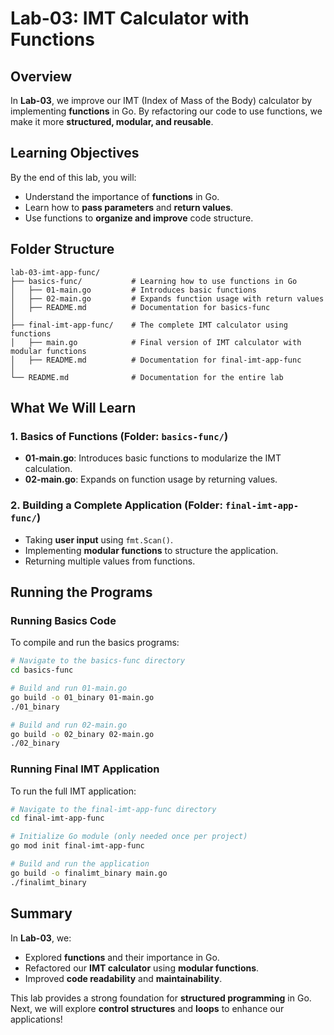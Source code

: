 # Lab-03: IMT Calculator with Functions

## Overview
In **Lab-03**, we improve our IMT (Index of Mass of the Body) calculator by implementing **functions** in Go. By refactoring our code to use functions, we make it more **structured, modular, and reusable**.

## Learning Objectives
By the end of this lab, you will:
- Understand the importance of **functions** in Go.
- Learn how to **pass parameters** and **return values**.
- Use functions to **organize and improve** code structure.

## Folder Structure
```
lab-03-imt-app-func/
├── basics-func/           # Learning how to use functions in Go
│   ├── 01-main.go         # Introduces basic functions
│   ├── 02-main.go         # Expands function usage with return values
│   ├── README.md          # Documentation for basics-func
│
├── final-imt-app-func/    # The complete IMT calculator using functions
│   ├── main.go            # Final version of IMT calculator with modular functions
│   ├── README.md          # Documentation for final-imt-app-func
│
└── README.md              # Documentation for the entire lab
```

## What We Will Learn
### 1. Basics of Functions (Folder: `basics-func/`)
- **01-main.go**: Introduces basic functions to modularize the IMT calculation.
- **02-main.go**: Expands on function usage by returning values.

### 2. Building a Complete Application (Folder: `final-imt-app-func/`)
- Taking **user input** using `fmt.Scan()`.
- Implementing **modular functions** to structure the application.
- Returning multiple values from functions.

## Running the Programs
### Running Basics Code
To compile and run the basics programs:
```sh
# Navigate to the basics-func directory
cd basics-func

# Build and run 01-main.go
go build -o 01_binary 01-main.go
./01_binary

# Build and run 02-main.go
go build -o 02_binary 02-main.go
./02_binary
```

### Running Final IMT Application
To run the full IMT application:
```sh
# Navigate to the final-imt-app-func directory
cd final-imt-app-func

# Initialize Go module (only needed once per project)
go mod init final-imt-app-func

# Build and run the application
go build -o finalimt_binary main.go
./finalimt_binary
```

## Summary
In **Lab-03**, we:
- Explored **functions** and their importance in Go.
- Refactored our **IMT calculator** using **modular functions**.
- Improved **code readability** and **maintainability**.

This lab provides a strong foundation for **structured programming** in Go. Next, we will explore **control structures** and **loops** to enhance our applications!
